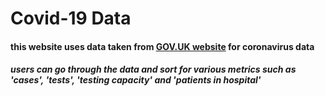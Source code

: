 # Covid-19 Data

#### this website uses data taken from [GOV.UK website](https://coronavirus.data.gov.uk/) for coronavirus data 

##### users can go through the data and sort for various metrics such as 'cases', 'tests', 'testing capacity' and 'patients in hospital' 
